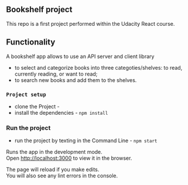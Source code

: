 

## Bookshelf project

This repo is a first project performed within the Udacity React course.

## Functionality

A bookshelf app allows to use an API server and client library
- to select and categorize books into three categoties/shelves: to read, currently reading, or want to read;
- to search new books and add them to the shelves. 


### `Project setup`

* clone the Project - 
* install the dependencies - `npm install`

### Run the project

* run the project by texting in the Command Line - `npm start`

Runs the app in the development mode.\
Open [http://localhost:3000](http://localhost:3000) to view it in the browser.

The page will reload if you make edits.\
You will also see any lint errors in the console.


